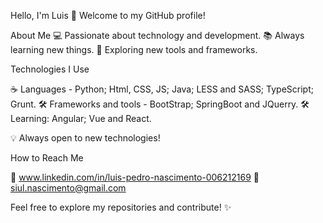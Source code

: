 Hello, I'm Luis 👋
Welcome to my GitHub profile!

About Me
💻 Passionate about technology and development.
📚 Always learning new things.
🔧 Exploring new tools and frameworks.

Technologies I Use

☕ Languages - Python; Html, CSS, JS; Java; LESS and SASS; TypeScript; Grunt.
🛠️ Frameworks and tools - BootStrap; SpringBoot and JQuerry.
🛠️ Learning: Angular; Vue and React.

💡 Always open to new technologies!

How to Reach Me

👤 www.linkedin.com/in/luis-pedro-nascimento-006212169
📧 siul.nascimento@gmail.com

Feel free to explore my repositories and contribute! ✨
